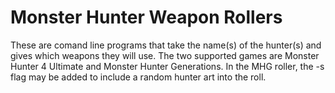 # Monster Hunter Weapon Rollers
These are comand line programs that take the name(s) of the hunter(s) and gives which weapons they will use.
The two supported games are Monster Hunter 4 Ultimate and Monster Hunter Generations.
In the MHG roller, the -s flag may be added to include a random hunter art into the roll.
